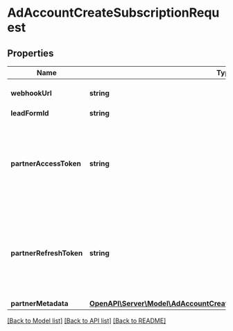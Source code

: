 # AdAccountCreateSubscriptionRequest

## Properties
Name | Type | Description | Notes
------------ | ------------- | ------------- | -------------
**webhookUrl** | **string** | Standard HTTPS webhook URL. | 
**leadFormId** | **string** | Lead form ID. | [optional] 
**partnerAccessToken** | **string** | Partner access token. Only for clients that requires authentication. We recommend to avoid this param. | [optional] 
**partnerRefreshToken** | **string** | Partner refresh token. Only for clients that requires authentication. We recommend to avoid this param. | [optional] 
**partnerMetadata** | [**OpenAPI\Server\Model\AdAccountCreateSubscriptionRequestPartnerMetadata**](AdAccountCreateSubscriptionRequestPartnerMetadata.md) |  | [optional] 

[[Back to Model list]](../README.md#documentation-for-models) [[Back to API list]](../README.md#documentation-for-api-endpoints) [[Back to README]](../README.md)


